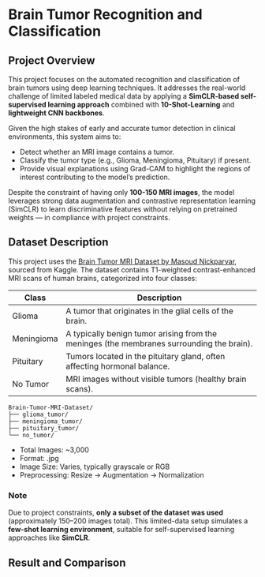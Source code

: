 # Brain Tumor Recognition and Classification

## Project Overview

This project focuses on the automated recognition and classification of brain tumors using deep learning techniques. It addresses the real-world challenge of limited labeled medical data by applying a **SimCLR-based self-supervised learning approach** combined with **10-Shot-Learning** and **lightweight CNN backbones**.

Given the high stakes of early and accurate tumor detection in clinical environments, this system aims to:
- Detect whether an MRI image contains a tumor.
- Classify the tumor type (e.g., Glioma, Meningioma, Pituitary) if present.
- Provide visual explanations using Grad-CAM to highlight the regions of interest contributing to the model’s prediction.

Despite the constraint of having only **100-150 MRI images**, the model leverages strong data augmentation and contrastive representation learning (SimCLR) to learn discriminative features without relying on pretrained weights — in compliance with project constraints.

## Dataset Description

This project uses the [Brain Tumor MRI Dataset by Masoud Nickparvar](https://www.kaggle.com/datasets/masoudnickparvar/brain-tumor-mri-dataset), sourced from Kaggle. The dataset contains T1-weighted contrast-enhanced MRI scans of human brains, categorized into four classes:

| Class      | Description                                                                               |
|------------|-------------------------------------------------------------------------------------------|
| Glioma     | A tumor that originates in the glial cells of the brain.                                  |
| Meningioma | A typically benign tumor arising from the meninges (the membranes surrounding the brain). |
| Pituitary  | Tumors located in the pituitary gland, often affecting hormonal balance.                  |
| No Tumor   | MRI images without visible tumors (healthy brain scans).                                  | 

```
Brain-Tumor-MRI-Dataset/
├── glioma_tumor/
├── meningioma_tumor/
├── pituitary_tumor/
└── no_tumor/
```

- Total Images: ~3,000
- Format: .jpg
- Image Size: Varies, typically grayscale or RGB
- Preprocessing: Resize → Augmentation → Normalization

### Note
Due to project constraints, **only a subset of the dataset was used** (approximately 150–200 images total). This limited-data setup simulates a **few-shot learning environment**, suitable for self-supervised learning approaches like **SimCLR**.

## Result and Comparison
